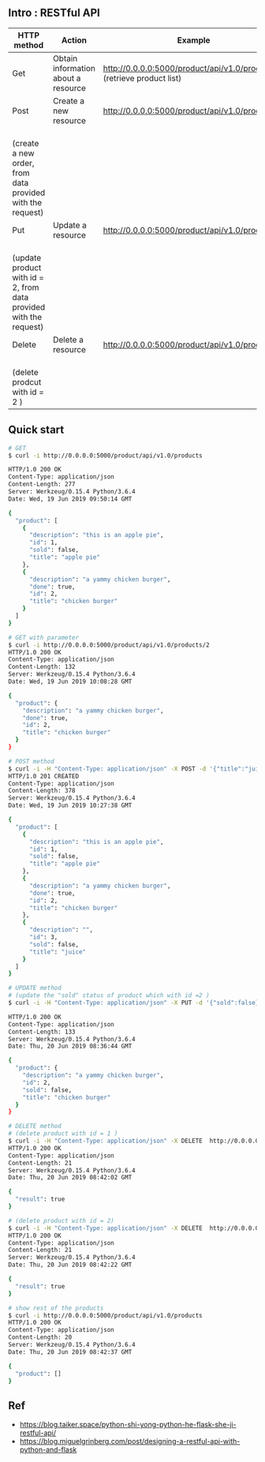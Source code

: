 ## Intro : RESTful API 
|  HTTP method | Action | Example |
| --- | -------- | ---- | 
|Get| Obtain information about a resource | http://0.0.0.0:5000/product/api/v1.0/products <br>(retrieve product list) | 
|Post| Create a new resource | http://0.0.0.0:5000/product/api/v1.0/products 
<br> (create a new order, from data provided with the request)| 
|Put| Update a resource | http://0.0.0.0:5000/product/api/v1.0/products/2 
<br> (update product with id = 2, from data provided with the request) | 
|Delete| Delete a resource | http://0.0.0.0:5000/product/api/v1.0/products/2 
<br> (delete prodcut with id = 2 ) | 

## Quick start 
```bash 
# GET 
$ curl -i http://0.0.0.0:5000/product/api/v1.0/products

HTTP/1.0 200 OK
Content-Type: application/json
Content-Length: 277
Server: Werkzeug/0.15.4 Python/3.6.4
Date: Wed, 19 Jun 2019 09:50:14 GMT

{
  "product": [
    {
      "description": "this is an apple pie", 
      "id": 1, 
      "sold": false, 
      "title": "apple pie"
    }, 
    {
      "description": "a yammy chicken burger", 
      "done": true, 
      "id": 2, 
      "title": "chicken burger"
    }
  ]
}

```
```bash 
# GET with parameter
$ curl -i http://0.0.0.0:5000/product/api/v1.0/products/2 
HTTP/1.0 200 OK
Content-Type: application/json
Content-Length: 132
Server: Werkzeug/0.15.4 Python/3.6.4
Date: Wed, 19 Jun 2019 10:08:28 GMT

{
  "product": {
    "description": "a yammy chicken burger", 
    "done": true, 
    "id": 2, 
    "title": "chicken burger"
  }
}


```

```bash
# POST method 
$ curl -i -H "Content-Type: application/json" -X POST -d '{"title":"juice"}' http://0.0.0.0:5000/product/api/v1.0/products
HTTP/1.0 201 CREATED
Content-Type: application/json
Content-Length: 378
Server: Werkzeug/0.15.4 Python/3.6.4
Date: Wed, 19 Jun 2019 10:27:38 GMT

{
  "product": [
    {
      "description": "this is an apple pie", 
      "id": 1, 
      "sold": false, 
      "title": "apple pie"
    }, 
    {
      "description": "a yammy chicken burger", 
      "done": true, 
      "id": 2, 
      "title": "chicken burger"
    }, 
    {
      "description": "", 
      "id": 3, 
      "sold": false, 
      "title": "juice"
    }
  ]
}

```

```bash
# UPDATE method 
# (update the "sold" status of product which with id =2 )
$ curl -i -H "Content-Type: application/json" -X PUT -d '{"sold":false}' http://0.0.0.0:5000/product/api/v1.0/products/2

HTTP/1.0 200 OK
Content-Type: application/json
Content-Length: 133
Server: Werkzeug/0.15.4 Python/3.6.4
Date: Thu, 20 Jun 2019 08:36:44 GMT

{
  "product": {
    "description": "a yammy chicken burger", 
    "id": 2, 
    "sold": false, 
    "title": "chicken burger"
  }
}

``` 

```bash
# DELETE method 
# (delete product with id = 1 )
$ curl -i -H "Content-Type: application/json" -X DELETE  http://0.0.0.0:5000/product/api/v1.0/products/1
HTTP/1.0 200 OK
Content-Type: application/json
Content-Length: 21
Server: Werkzeug/0.15.4 Python/3.6.4
Date: Thu, 20 Jun 2019 08:42:02 GMT

{
  "result": true
}

# (delete product with id = 2)
$ curl -i -H "Content-Type: application/json" -X DELETE  http://0.0.0.0:5000/product/api/v1.0/products/2
HTTP/1.0 200 OK
Content-Type: application/json
Content-Length: 21
Server: Werkzeug/0.15.4 Python/3.6.4
Date: Thu, 20 Jun 2019 08:42:22 GMT

{
  "result": true
}

# show rest of the products 
$ curl -i http://0.0.0.0:5000/product/api/v1.0/products
HTTP/1.0 200 OK
Content-Type: application/json
Content-Length: 20
Server: Werkzeug/0.15.4 Python/3.6.4
Date: Thu, 20 Jun 2019 08:42:37 GMT

{
  "product": []
}

``` 

## Ref 
- https://blog.taiker.space/python-shi-yong-python-he-flask-she-ji-restful-api/
- https://blog.miguelgrinberg.com/post/designing-a-restful-api-with-python-and-flask